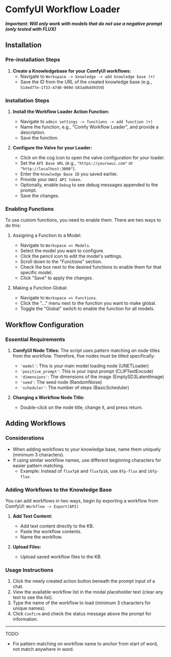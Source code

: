 # ComfyUI Workflow Loader

***Important: Will only work with models that do not use a negative prompt (only tested with FLUX)***


## Installation

### Pre-installation Steps
1. **Create a Knowledgebase for your ComfyUI workflows:**
   - Navigate to `Workspace -> knowledge -> add knowledge base (+)`
   - Save the ID from the URL of the created knowledge base (e.g., `514ed77e-1f33-47d0-909d-583ad6dd9359`)

### Installation Steps
1. **Install the Workflow Loader Action Function:**
   - Navigate to `admin settings -> functions -> add function (+)`
   - Name the function, e.g., "Comfy Workflow Loader", and provide a description.
   - Save the function.

2. **Configure the Valve for your Loader:**
   - Click on the cog icon to open the valve configuration for your loader.
   - Set the `API Base URL` (e.g., `"https://yourowui.com"` or `"http://localhost:3000"`).
   - Enter the `Knowledge Base ID` you saved earlier.
   - Provide your `OWUI API token`.
   - Optionally, enable `Debug` to see debug messages appended to the prompt.
   - Save the changes.
     
### Enabling Functions

To use custom functions, you need to enable them. There are two ways to do this:

1. Assigning a Function to a Model:

   - Navigate to `Workspace => Models`.
   - Select the model you want to configure.
   - Click the pencil icon to edit the model's settings.
   - Scroll down to the "Functions" section.
   - Check the box next to the desired functions to enable them for that specific model.
   - Click "Save" to apply the changes.

2. Making a Function Global:

   - Navigate to `Workspace => Functions`.
   - Click the "…" menu next to the function you want to make global.
   - Toggle the "Global" switch to enable the function for all models.
   

## Workflow Configuration

### Essential Requirements
1. **ComfyUI Node Titles:** The script uses pattern matching on node titles from the workflow. Therefore, five nodes must be titled specifically:
   - `'model'`: This is your main model loading node (UNETLoader)
   - `'positive_prompt'`: This is your input prompt (CLIPTextEncode)
   - `'dimensions'`: The dimensions of the image (EmptySD3LatentImage)
   - `'seed'`: The seed node (RandomNoise)
   - `'scheduler'`: The number of steps (BasicScheduler)

2. **Changing a Workflow Node Title:**
   - Double-click on the node title, change it, and press return.

## Adding Workflows

### Considerations
- When adding workflows to your knowledge base, name them uniquely (minimum 3 characters).
- If using similar workflow names, use different beginning characters for easier pattern matching.
  - Example: Instead of `fluxfp8` and `fluxfp16`, use `8fp-flux` and `16fp-flux`.

### Adding Workflows to the Knowledge Base
You can add workflows in two ways, begin by exporting a workflow from ComfyUI: `Workflow -> Export(API)`


1. **Add Text Content:**
   - Add text content directly to the KB.
   - Paste the workflow contents.
   - Name the workflow.

2. **Upload Files:**
   - Upload saved workflow files to the KB.

### Usage Instructions
1. Click the newly created action button beneath the prompt input of a chat.
2. View the available workflow list in the modal placeholder text (clear any text to see the list).
3. Type the name of the workflow to load (minimum 3 characters for unique names).
4. Click `Confirm` and check the status message above the prompt for information.

---

TODO:
- Fix pattern matching on workflow name to anchor from start of word, not match anywhere in word.
  